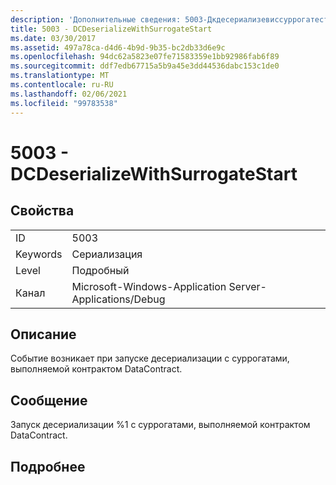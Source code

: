 ```yaml
---
description: 'Дополнительные сведения: 5003-Дкдесериализевиссуррогатестарт'
title: 5003 - DCDeserializeWithSurrogateStart
ms.date: 03/30/2017
ms.assetid: 497a78ca-d4d6-4b9d-9b35-bc2db33d6e9c
ms.openlocfilehash: 94dc62a5823e07fe71583359e1bb92986fab6f89
ms.sourcegitcommit: ddf7edb67715a5b9a45e3dd44536dabc153c1de0
ms.translationtype: MT
ms.contentlocale: ru-RU
ms.lasthandoff: 02/06/2021
ms.locfileid: "99783538"
---
```

# <a name="5003---dcdeserializewithsurrogatestart"></a>5003 - DCDeserializeWithSurrogateStart

## <a name="properties"></a>Свойства  
  
|||  
|-|-|  
|ID|5003|  
|Keywords|Сериализация|  
|Level|Подробный|  
|Канал|Microsoft-Windows-Application Server-Applications/Debug|  
  
## <a name="description"></a>Описание  

 Событие возникает при запуске десериализации с суррогатами, выполняемой контрактом DataContract.  
  
## <a name="message"></a>Сообщение  

 Запуск десериализации %1 с суррогатами, выполняемой контрактом DataContract.  
  
## <a name="details"></a>Подробнее
